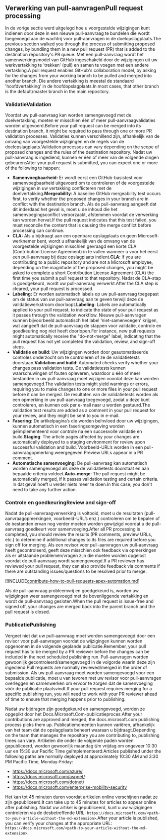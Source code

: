 ## <a name="pull-request-processing"></a><span data-ttu-id="3be0c-101">Verwerking van pull-aanvragen</span><span class="sxs-lookup"><span data-stu-id="3be0c-101">Pull request processing</span></span>

<span data-ttu-id="3be0c-102">In de vorige sectie werd uitgelegd hoe u voorgestelde wijzigingen kunt indienen door deze in een nieuwe pull-aanvraag te bundelen die wordt toegevoegd aan de wachtrij voor pull-aanvragen in de doelopslagplaats.</span><span class="sxs-lookup"><span data-stu-id="3be0c-102">The previous section walked you through the process of submitting proposed changes, by bundling them in a new pull request (PR) that is added to the destination repository's PR queue.</span></span> <span data-ttu-id="3be0c-103">Met een pull-aanvraag wordt het samenwerkingsmodel van GitHub ingeschakeld door de wijzigingen uit uw werkvertakking te 'trekken' (pull) en samen te voegen met een andere vertakking.</span><span class="sxs-lookup"><span data-stu-id="3be0c-103">A pull request enables GitHub's collaboration model, by asking for the changes from your working branch to be pulled and merged into another branch.</span></span> <span data-ttu-id="3be0c-104">Die andere vertakking is meestal de standaard 'hoofdvertakking' in de hoofdopslagplaats.</span><span class="sxs-lookup"><span data-stu-id="3be0c-104">In most cases, that other branch is the default/master branch in the main repository.</span></span>

### <a name="validation"></a><span data-ttu-id="3be0c-105">Validatie</span><span class="sxs-lookup"><span data-stu-id="3be0c-105">Validation</span></span>

<span data-ttu-id="3be0c-106">Voordat uw pull-aanvraag kan worden samengevoegd met de doelvertakking, moeten er misschien één of meer pull-aanvraagvalidaties worden uitgevoerd.</span><span class="sxs-lookup"><span data-stu-id="3be0c-106">Before your pull request can be merged into its destination branch, it might be required to pass through one or more PR validation processes.</span></span> <span data-ttu-id="3be0c-107">Validaties kunnen verschillend zijn, afhankelijk van de omvang van voorgestelde wijzigingen en de regels van de doelopslagplaats.</span><span class="sxs-lookup"><span data-stu-id="3be0c-107">Validation processes can vary depending on the scope of proposed changes and the rules of the destination repository.</span></span> <span data-ttu-id="3be0c-108">Nadat uw pull-aanvraag is ingediend, kunnen er één of meer van de volgende dingen gebeuren:</span><span class="sxs-lookup"><span data-stu-id="3be0c-108">After your pull request is submitted, you can expect one or more of the following to happen:</span></span>

- <span data-ttu-id="3be0c-109">**Samenvoegbaarheid:** Er wordt eerst een GitHub-basistest voor samenvoegbaarheid uitgevoerd om te controleren of de voorgestelde wijzigingen in uw vertakking conflicteren met de doelvertakking.</span><span class="sxs-lookup"><span data-stu-id="3be0c-109">**Mergeability**: A baseline GitHub mergeability test occurs first, to verify whether the proposed changes in your branch are in conflict with the destination branch.</span></span> <span data-ttu-id="3be0c-110">Als de pull-aanvraag aangeeft dat dit inderdaad het geval is, moet u de inhoud die het samenvoegingsconflict veroorzaakt, afstemmen voordat de verwerking kan worden hervat.</span><span class="sxs-lookup"><span data-stu-id="3be0c-110">If the pull request indicates that this test failed, you must reconcile the content that is causing the merge conflict before processing can continue.</span></span>
- <span data-ttu-id="3be0c-111">**CLA:** Als u bijdraagt aan een openbare opslagplaats en geen Microsoft-werknemer bent, wordt u afhankelijk van de omvang van de voorgestelde wijzigingen misschien gevraagd een korte CLA (Contribution License Agreement) in te vullen wanneer u voor het eerst een pull-aanvraag bij deze opslagplaats indient.</span><span class="sxs-lookup"><span data-stu-id="3be0c-111">**CLA**: If you are contributing to a public repository and are not a Microsoft employee, depending on the magnitude of the proposed changes, you might be asked to complete a short Contribution License Agreement (CLA) the first time you submit a pull request to that repository.</span></span> <span data-ttu-id="3be0c-112">Nadat de CLA-stap is goedgekeurd, wordt uw pull-aanvraag verwerkt.</span><span class="sxs-lookup"><span data-stu-id="3be0c-112">After the CLA step is cleared, your pull request is processed.</span></span>
- <span data-ttu-id="3be0c-113">**Labeling:** Er worden automatisch labels op uw pull-aanvraag toegepast om de status van uw pull-aanvraag aan te geven terwijl deze de validatiewerkstroom doorloopt.</span><span class="sxs-lookup"><span data-stu-id="3be0c-113">**Labeling**: Labels are automatically applied to your pull request, to indicate the state of your pull request as it passes through the validation workflow.</span></span> <span data-ttu-id="3be0c-114">Nieuwe pull-aanvragen kunnen bijvoorbeeld automatisch het label 'niet-samenvoegen' krijgen, wat aangeeft dat de pull-aanvraag de stappen voor validatie, controle en goedkeuring nog niet heeft doorlopen.</span><span class="sxs-lookup"><span data-stu-id="3be0c-114">For instance, new pull requests might automatically receive the "do-not-merge" label, indicating that the pull request has not yet completed the validation, review, and sign-off steps.</span></span>
- <span data-ttu-id="3be0c-115">**Validatie en build:** Uw wijzigingen worden door geautomatiseerde controles onderzocht om te controleren of ze de validatietests doorstaan.</span><span class="sxs-lookup"><span data-stu-id="3be0c-115">**Validation and build**: Automated checks verify whether your changes pass validation tests.</span></span> <span data-ttu-id="3be0c-116">De validatietests kunnen waarschuwingen of fouten opleveren, waardoor u één of meer bestanden in uw pull-aanvraag moet wijzigen voordat deze kan worden samengevoegd.</span><span class="sxs-lookup"><span data-stu-id="3be0c-116">The validation tests might yield warnings or errors, requiring you to make changes to one or more files in your pull request before it can be merged.</span></span> <span data-ttu-id="3be0c-117">De resultaten van de validatietests worden als een opmerking in uw pull-aanvraag toegevoegd, zodat u deze kunt controleren, en kunnen ook per e-mail naar u worden gestuurd.</span><span class="sxs-lookup"><span data-stu-id="3be0c-117">The validation test results are added as a comment in your pull request for your review, and they might be sent to you in e-mail.</span></span>
- <span data-ttu-id="3be0c-118">**Fasering:** De artikelpagina’s die worden beïnvloed door uw wijzigingen, kunnen automatisch in een faseringsomgeving worden geïmplementeerd voor controle na een succesvolle validatie en build.</span><span class="sxs-lookup"><span data-stu-id="3be0c-118">**Staging**: The article pages affected by your changes are automatically deployed to a staging environment for review upon successful validation and build.</span></span> <span data-ttu-id="3be0c-119">Voorbeeld-URL’s worden in een pull-aanvraagopmerking weergegeven.</span><span class="sxs-lookup"><span data-stu-id="3be0c-119">Preview URLs appear in a PR comment.</span></span>
- <span data-ttu-id="3be0c-120">**Automatische samenvoeging:** De pull-aanvraag kan automatisch worden samengevoegd als deze de validatietests doorstaat en aan bepaalde criteria voldoet.</span><span class="sxs-lookup"><span data-stu-id="3be0c-120">**Auto-merge**: The pull request might be automatically merged, if it passes validation testing and certain criteria.</span></span> <span data-ttu-id="3be0c-121">In dat geval hoeft u verder niets meer te doen.</span><span class="sxs-lookup"><span data-stu-id="3be0c-121">In this case, you don't need to take any further action.</span></span>

### <a name="review-and-sign-off"></a><span data-ttu-id="3be0c-122">Controle en goedkeuring</span><span class="sxs-lookup"><span data-stu-id="3be0c-122">Review and sign-off</span></span>

<span data-ttu-id="3be0c-123">Nadat de pull-aanvraagverwerking is voltooid, moet u de resultaten (pull-aanvraagopmerkingen, voorbeeld-URL’s enz.) controleren om te bepalen of de bestanden ervan nog verder moeten worden gewijzigd voordat u de pull-aanvraag goedkeurt voor samenvoeging.</span><span class="sxs-lookup"><span data-stu-id="3be0c-123">After all PR processing is completed, you should review the results (PR comments, preview URLs, etc.) to determine if additional changes to its files are required before you sign off for merging.</span></span> <span data-ttu-id="3be0c-124">Als een revisor voor pull-aanvragen uw pull-aanvraag heeft gecontroleerd, geeft deze misschien ook feedback via opmerkingen als er uitstaande problemen/vragen zijn die moeten worden opgelost voordat de pull-aanvraag wordt samengevoegd.</span><span class="sxs-lookup"><span data-stu-id="3be0c-124">If a PR reviewer has reviewed your pull request, they can also provide feedback via comments if there are outstanding issues/questions to be resolved prior to merge.</span></span>

[!INCLUDE[contribute-how-to-pull-requests-apex-automation.md](contribute-how-to-pull-requests-apex-automation.md)]

<span data-ttu-id="3be0c-125">Als de pull-aanvraag probleemvrij en goedgekeurd is, worden uw wijzigingen weer samengevoegd met de bovenliggende vertakking en wordt de pull-aanvraag gesloten.</span><span class="sxs-lookup"><span data-stu-id="3be0c-125">When the pull request is issue-free and signed off, your changes are merged back into the parent branch and the pull request is closed.</span></span>

### <a name="publishing"></a><span data-ttu-id="3be0c-126">Publicatie</span><span class="sxs-lookup"><span data-stu-id="3be0c-126">Publishing</span></span>

<span data-ttu-id="3be0c-127">Vergeet niet dat uw pull-aanvraag moet worden samengevoegd door een revisor voor pull-aanvragen voordat de wijzigingen kunnen worden opgenomen in de volgende geplande publicatie.</span><span class="sxs-lookup"><span data-stu-id="3be0c-127">Remember, your pull request has to be merged by a PR reviewer before the changes can be included in the next scheduled publishing run.</span></span> <span data-ttu-id="3be0c-128">Pull-aanvragen worden gewoonlijk gecontroleerd/samengevoegd in de volgorde waarin deze zijn ingediend.</span><span class="sxs-lookup"><span data-stu-id="3be0c-128">Pull requests are normally reviewed/merged in the order of submission.</span></span> <span data-ttu-id="3be0c-129">Als uw pull-aanvraag moet worden samengevoegd voor een bepaalde publicatie, moet u van tevoren met uw revisor voor pull-aanvragen overleggen en samenwerken om ervoor te zorgen dat de samenvoeging vóór de publicatie plaatsvindt.</span><span class="sxs-lookup"><span data-stu-id="3be0c-129">If your pull request requires merging for a specific publishing run, you will need to work with your PR reviewer ahead of time to ensure that merging happens prior to publishing.</span></span>

<span data-ttu-id="3be0c-130">Nadat uw bijdragen zijn goedgekeurd en samengevoegd, worden ze opgepikt door het Docs.Microsoft.Com-publicatieproces.</span><span class="sxs-lookup"><span data-stu-id="3be0c-130">After your contributions are approved and merged, the docs.microsoft.com publishing process picks them up.</span></span> <span data-ttu-id="3be0c-131">Publicatiemomenten kunnen variëren, afhankelijk van het team dat de opslagplaats beheert waaraan u bijdraagt.</span><span class="sxs-lookup"><span data-stu-id="3be0c-131">Depending on the team that manages the repository you are contributing to, publishing times can vary.</span></span> <span data-ttu-id="3be0c-132">Artikelen die onder de volgende paden worden gepubliceerd, worden gewoonlijk maandag t/m vrijdag om ongeveer 10:30 uur en 15:30 uur Pacific Time geïmplementeerd:</span><span class="sxs-lookup"><span data-stu-id="3be0c-132">Articles published under the following paths are normally deployed at approximately 10:30 AM and 3:30 PM Pacific Time, Monday-Friday:</span></span>

- https://docs.microsoft.com/azure/
- https://docs.microsoft.com/aspnet/
- https://docs.microsoft.com/dotnet/
- https://docs.microsoft.com/enterprise-mobility-security

<span data-ttu-id="3be0c-133">Het kan tot 45 minuten duren voordat artikelen online verschijnen nadat ze zijn gepubliceerd.</span><span class="sxs-lookup"><span data-stu-id="3be0c-133">It can take up to 45 minutes for articles to appear online after publishing.</span></span> <span data-ttu-id="3be0c-134">Nadat uw artikel is gepubliceerd, kunt u uw wijzigingen controleren via de desbetreffende URL: `https://docs.microsoft.com/<path-to-your-article-without-the-md-extension>`.</span><span class="sxs-lookup"><span data-stu-id="3be0c-134">After your article is published, you can verify your changes at the appropriate URL: `https://docs.microsoft.com/<path-to-your-article-without-the-md-extension>`.</span></span>
